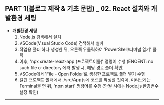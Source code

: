 ## PART 1(블로그 제작 & 기초 문법) _ 02. React 설치와 개발환경 세팅

- **개발환경 세팅**
  1. Node.js 검색해서 설치
  2. VSCode(Visual Studio Code) 검색해서 설치
  3. 작업용 폴더 하나 생성한 뒤, 오른쪽 우클릭하여 'PowerShell/터미널 열기' 클릭
  4. 이후, 'npx create-react-app (프로젝트이름)' 명령어 수행 (ENOENT: no such file or directory 에러 발생 시, 해당 경로 폴더 확인)
  5. VSCode에서 'File - Open Folder'로 생성한 프로젝트 폴더 열기 수행
  6. 열린 프로젝트 폴더에서 ./src/App.js에 코드를 작성할 것이며, 미리보기는 Terminal을 연 뒤, 'npm start' 명령어를 수행 (안될 시에는 Node.js 환경변수 설정 확인)
------- 

